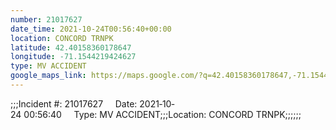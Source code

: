 ```yaml
---
number: 21017627
date_time: 2021-10-24T00:56:40+00:00
location: CONCORD TRNPK
latitude: 42.40158360178647
longitude: -71.1544219424627
type: MV ACCIDENT
google_maps_link: https://maps.google.com/?q=42.40158360178647,-71.1544219424627
---
```


;;;Incident #: 21017627     Date: 2021‐10‐24 00:56:40     Type: MV ACCIDENT;;;Location: CONCORD TRNPK;;;;;;
